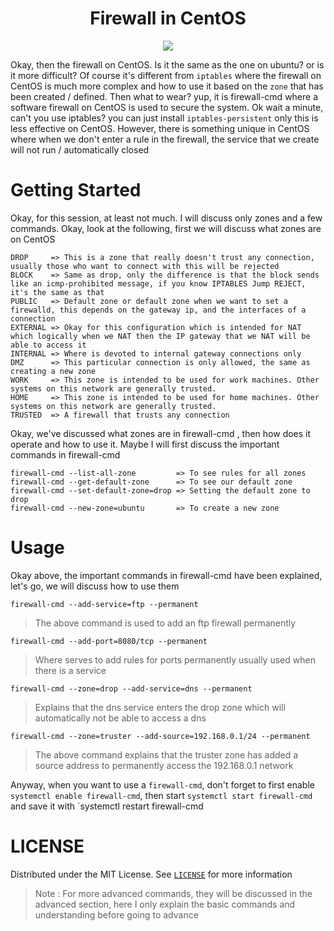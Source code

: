 <h1 align='center'>Firewall in CentOS</h1>
<div align='center'>
    <img src="https://external-content.duckduckgo.com/iu/?u=https%3A%2F%2Fwallpapercave.com%2Fwp%2Fwp2761621.gif&f=1&nofb=1" />
</div>

Okay, then the firewall on CentOS. Is it the same as the one on ubuntu? or is it more difficult? Of course it's different from `iptables` where the firewall on CentOS is much more complex and how to use it based on the `zone` that has been created / defined. Then what to wear? yup, it is firewall-cmd where a software firewall on CentOS is used to secure the system. Ok wait a minute, can't you use iptables? you can just install `iptables-persistent` only this is less effective on CentOS. However, there is something unique in CentOS where when we don't enter a rule in the firewall, the service that we create will not run / automatically closed

Getting Started
===================
Okay, for this session, at least not much. I will discuss only zones and a few commands. Okay, look at the following, first we will discuss what zones are on CentOS
```
DROP     => This is a zone that really doesn't trust any connection, usually those who want to connect with this will be rejected
BLOCK    => Same as drop, only the difference is that the block sends like an icmp-prohibited message, if you know IPTABLES Jump REJECT, it's the same as that
PUBLIC   => Default zone or default zone when we want to set a firewalld, this depends on the gateway ip, and the interfaces of a connection
EXTERNAL => Okay for this configuration which is intended for NAT which logically when we NAT then the IP gateway that we NAT will be able to access it
INTERNAL => Where is devoted to internal gateway connections only
DMZ      => This particular connection is only allowed, the same as creating a new zone
WORK     => This zone is intended to be used for work machines. Other systems on this network are generally trusted.
HOME     => This zone is intended to be used for home machines. Other systems on this network are generally trusted.
TRUSTED  => A firewall that trusts any connection
```
Okay, we've discussed what zones are in firewall-cmd , then how does it operate and how to use it. Maybe I will first discuss the important commands in firewall-cmd
```
firewall-cmd --list-all-zone         => To see rules for all zones
firewall-cmd --get-default-zone      => To see our default zone
firewall-cmd --set-default-zone=drop => Setting the default zone to drop
firewall-cmd --new-zone=ubuntu       => To create a new zone
```

Usage
=====
Okay above, the important commands in firewall-cmd have been explained, let's go, we will discuss how to use them
```
firewall-cmd --add-service=ftp --permanent
```
> The above command is used to add an ftp firewall permanently
```
firewall-cmd --add-port=8080/tcp --permanent
```
> Where serves to add rules for ports permanently usually used when there is a service
```
firewall-cmd --zone=drop --add-service=dns --permanent
```
> Explains that the dns service enters the drop zone which will automatically not be able to access a dns
```
firewall-cmd --zone=truster --add-source=192.168.0.1/24 --permanent
```
> The above command explains that the truster zone has added a source address to permanently access the 192.168.0.1 network

Anyway, when you want to use a `firewall-cmd`, don't forget to first enable `systemctl enable firewall-cmd`, then start `systemctl start firewall-cmd` and save it with `systemctl restart firewall-cmd

LICENSE
=======
Distributed under the MIT License. See [`LICENSE`](https://github.com/ItsArul/linux-server-security/blob/master/LICENSE) for more information

> Note : For more advanced commands, they will be discussed in the advanced section, here I only explain the basic commands and understanding before going to advance
